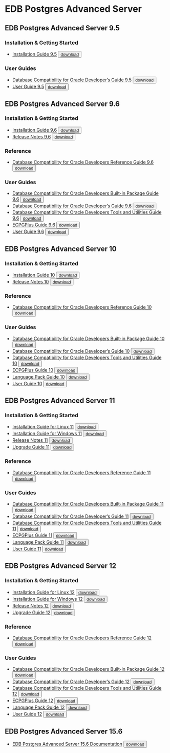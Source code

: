 # EDB Postgres Advanced Server

## EDB Postgres Advanced Server 9.5

### Installation & Getting Started
* [Installation Guide 9.5](https://media.githubusercontent.com/media/EnterpriseDB/docs-archive/main/docs/epas/9.5/Postgres_Plus_Advanced_Server_Installation_Guide_v9.5.pdf) <button>[download](https://media.githubusercontent.com/media/EnterpriseDB/docs-archive/main/docs/epas/9.5/Postgres_Plus_Advanced_Server_Installation_Guide_v9.5.pdf?download=true)</button>

### User Guides
* [Database Compatibility for Oracle Developer’s Guide 9.5](https://media.githubusercontent.com/media/EnterpriseDB/docs-archive/main/docs/epas/9.5/Database_Compatibility_for_Oracle_Developers_Guide_v9.5.pdf) <button>[download](https://media.githubusercontent.com/media/EnterpriseDB/docs-archive/main/docs/epas/9.5/Database_Compatibility_for_Oracle_Developers_Guide_v9.5.pdf?download=true)</button>
* [User Guide 9.5](https://media.githubusercontent.com/media/EnterpriseDB/docs-archive/main/docs/epas/9.5/EDB_Postgres_Enterprise_Guide_v9.5.pdf) <button>[download](https://media.githubusercontent.com/media/EnterpriseDB/docs-archive/main/docs/epas/9.5/EDB_Postgres_Enterprise_Guide_v9.5.pdf?download=true)</button>

## EDB Postgres Advanced Server 9.6

### Installation & Getting Started
* [Installation Guide 9.6](https://media.githubusercontent.com/media/EnterpriseDB/docs-archive/main/docs/epas/9.6/EDB_Postgres_Advanced_Server_Installation_Guide_v9.6.pdf) <button>[download](https://media.githubusercontent.com/media/EnterpriseDB/docs-archive/main/docs/epas/9.6/EDB_Postgres_Advanced_Server_Installation_Guide_v9.6.pdf?download=true)</button>
* [Release Notes 9.6](https://media.githubusercontent.com/media/EnterpriseDB/docs-archive/main/docs/epas/9.6/EDBPostgresAdvancedServer9.6ReleaseNotes.pdf) <button>[download](https://media.githubusercontent.com/media/EnterpriseDB/docs-archive/main/docs/epas/9.6/EDBPostgresAdvancedServer9.6ReleaseNotes.pdf?download=true)</button>

### Reference
* [Database Compatibility for Oracle Developers Reference Guide 9.6](https://media.githubusercontent.com/media/EnterpriseDB/docs-archive/main/docs/epas/9.6/Database_Compatibility_for_Oracle_Developers_Reference_Guide_v9.6.pdf) <button>[download](https://media.githubusercontent.com/media/EnterpriseDB/docs-archive/main/docs/epas/9.6/Database_Compatibility_for_Oracle_Developers_Reference_Guide_v9.6.pdf?download=true)</button>

### User Guides
* [Database Compatibility for Oracle Developers Built-in Package Guide 9.6](https://media.githubusercontent.com/media/EnterpriseDB/docs-archive/main/docs/epas/9.6/Database_Compatibility_for_Oracle_Developers_Built-in_Package_Guide_v9.6.pdf) <button>[download](https://media.githubusercontent.com/media/EnterpriseDB/docs-archive/main/docs/epas/9.6/Database_Compatibility_for_Oracle_Developers_Built-in_Package_Guide_v9.6.pdf?download=true)</button>
* [Database Compatibility for Oracle Developer’s Guide 9.6](https://media.githubusercontent.com/media/EnterpriseDB/docs-archive/main/docs/epas/9.6/Database_Compatibility_for_Oracle_Developers_Guide_v9.6.pdf) <button>[download](https://media.githubusercontent.com/media/EnterpriseDB/docs-archive/main/docs/epas/9.6/Database_Compatibility_for_Oracle_Developers_Guide_v9.6.pdf?download=true)</button>
* [Database Compatibility for Oracle Developers Tools and Utilities Guide 9.6](https://media.githubusercontent.com/media/EnterpriseDB/docs-archive/main/docs/epas/9.6/Database_Compatibility_for_Oracle_Developers_Tools_and_Utilities_Guide_v9.6.pdf) <button>[download](https://media.githubusercontent.com/media/EnterpriseDB/docs-archive/main/docs/epas/9.6/Database_Compatibility_for_Oracle_Developers_Tools_and_Utilities_Guide_v9.6.pdf?download=true)</button>
* [ECPGPlus Guide 9.6](https://media.githubusercontent.com/media/EnterpriseDB/docs-archive/main/docs/epas/9.6/EDB_Postgres_Advanced_Server_ecpgPlus_Guide_v9.6.pdf) <button>[download](https://media.githubusercontent.com/media/EnterpriseDB/docs-archive/main/docs/epas/9.6/EDB_Postgres_Advanced_Server_ecpgPlus_Guide_v9.6.pdf?download=true)</button>
* [User Guide 9.6](https://media.githubusercontent.com/media/EnterpriseDB/docs-archive/main/docs/epas/9.6/EDB_Postgres_Advanced_Server_Guide_v9.6.pdf) <button>[download](https://media.githubusercontent.com/media/EnterpriseDB/docs-archive/main/docs/epas/9.6/EDB_Postgres_Advanced_Server_Guide_v9.6.pdf?download=true)</button>



## EDB Postgres Advanced Server 10

### Installation & Getting Started
* [Installation Guide 10](https://media.githubusercontent.com/media/EnterpriseDB/docs-archive/main/docs/epas/10/EDB_Postgres_Advanced_Server_Installation_Guide_v10.pdf) <button>[download](https://media.githubusercontent.com/media/EnterpriseDB/docs-archive/main/docs/epas/10/EDB_Postgres_Advanced_Server_Installation_Guide_v10.pdf?download=true)</button>
* [Release Notes 10](https://media.githubusercontent.com/media/EnterpriseDB/docs-archive/main/docs/epas/10/EPAS_Release_Notes_V10.1.5.pdf) <button>[download](https://media.githubusercontent.com/media/EnterpriseDB/docs-archive/main/docs/epas/10/EPAS_Release_Notes_V10.1.5.pdf?download=true)</button>

### Reference
* [Database Compatibility for Oracle Developers Reference Guide 10](https://media.githubusercontent.com/media/EnterpriseDB/docs-archive/main/docs/epas/10/Database_Compatibility_for_Oracle_Developers_Reference_Guide_v10.pdf) <button>[download](https://media.githubusercontent.com/media/EnterpriseDB/docs-archive/main/docs/epas/10/Database_Compatibility_for_Oracle_Developers_Reference_Guide_v10.pdf?download=true)</button>

### User Guides
* [Database Compatibility for Oracle Developers Built-in Package Guide 10](https://media.githubusercontent.com/media/EnterpriseDB/docs-archive/main/docs/epas/10/Database_Compatibility_for_Oracle_Developers_Built-in_Package_Guide_v10.pdf) <button>[download](https://media.githubusercontent.com/media/EnterpriseDB/docs-archive/main/docs/epas/10/Database_Compatibility_for_Oracle_Developers_Built-in_Package_Guide_v10.pdf?download=true)</button>
* [Database Compatibility for Oracle Developer’s Guide 10](https://media.githubusercontent.com/media/EnterpriseDB/docs-archive/main/docs/epas/10/Database_Compatibility_for_Oracle_Developers_Guide_v10.pdf) <button>[download](https://media.githubusercontent.com/media/EnterpriseDB/docs-archive/main/docs/epas/10/Database_Compatibility_for_Oracle_Developers_Guide_v10.pdf?download=true)</button>
* [Database Compatibility for Oracle Developers Tools and Utilities Guide 10](https://media.githubusercontent.com/media/EnterpriseDB/docs-archive/main/docs/epas/10/Database_Compatibility_for_Oracle_Developers_Tools_and_Utilities_Guide_v10.pdf) <button>[download](https://media.githubusercontent.com/media/EnterpriseDB/docs-archive/main/docs/epas/10/Database_Compatibility_for_Oracle_Developers_Tools_and_Utilities_Guide_v10.pdf?download=true)</button>
* [ECPGPlus Guide 10](https://media.githubusercontent.com/media/EnterpriseDB/docs-archive/main/docs/epas/10/EDB_Postgres_Advanced_Server_ecpgPlus_Guide_v10.pdf) <button>[download](https://media.githubusercontent.com/media/EnterpriseDB/docs-archive/main/docs/epas/10/EDB_Postgres_Advanced_Server_ecpgPlus_Guide_v10.pdf?download=true)</button>
* [Language Pack Guide 10](https://media.githubusercontent.com/media/EnterpriseDB/docs-archive/main/docs/epas/10/EDB_Postgres_Language_Pack_Guide_v10.pdf) <button>[download](https://media.githubusercontent.com/media/EnterpriseDB/docs-archive/main/docs/epas/10/EDB_Postgres_Language_Pack_Guide_v10.pdf?download=true)</button>
* [User Guide 10](https://media.githubusercontent.com/media/EnterpriseDB/docs-archive/main/docs/epas/10/EDB_Postgres_Advanced_Server_Guide_v10.pdf) <button>[download](https://media.githubusercontent.com/media/EnterpriseDB/docs-archive/main/docs/epas/10/EDB_Postgres_Advanced_Server_Guide_v10.pdf?download=true)</button>

## EDB Postgres Advanced Server 11

### Installation & Getting Started
* [Installation Guide for Linux 11](https://media.githubusercontent.com/media/EnterpriseDB/docs-archive/main/docs/epas/11/EDB_Postgres_Advanced_Server_Installation_Guide_Linux_v11.pdf) <button>[download](https://media.githubusercontent.com/media/EnterpriseDB/docs-archive/main/docs/epas/11/EDB_Postgres_Advanced_Server_Installation_Guide_Linux_v11.pdf?download=true)</button>
* [Installation Guide for Windows 11](https://media.githubusercontent.com/media/EnterpriseDB/docs-archive/main/docs/epas/11/EDB_Postgres_Advanced_Server_Installation_Guide_Windows_v11.pdf) <button>[download](https://media.githubusercontent.com/media/EnterpriseDB/docs-archive/main/docs/epas/11/EDB_Postgres_Advanced_Server_Installation_Guide_Windows_v11.pdf?download=true)</button>
* [Release Notes 11](https://media.githubusercontent.com/media/EnterpriseDB/docs-archive/main/docs/epas/11/EPAS_Release_Notes_v11.pdf) <button>[download](https://media.githubusercontent.com/media/EnterpriseDB/docs-archive/main/docs/epas/11/EPAS_Release_Notes_v11.pdf?download=true)</button>
* [Upgrade Guide 11](https://media.githubusercontent.com/media/EnterpriseDB/docs-archive/main/docs/epas/11/EDB_Postgres_Advanced_Server_Upgrade_Guide_v11.pdf) <button>[download](https://media.githubusercontent.com/media/EnterpriseDB/docs-archive/main/docs/epas/11/EDB_Postgres_Advanced_Server_Upgrade_Guide_v11.pdf?download=true)</button>

### Reference
* [Database Compatibility for Oracle Developers Reference Guide 11](https://media.githubusercontent.com/media/EnterpriseDB/docs-archive/main/docs/epas/11/Database_Compatibility_for_Oracle_Developers_Reference_Guide_v11.pdf) <button>[download](https://media.githubusercontent.com/media/EnterpriseDB/docs-archive/main/docs/epas/11/Database_Compatibility_for_Oracle_Developers_Reference_Guide_v11.pdf?download=true)</button>

### User Guides
* [Database Compatibility for Oracle Developers Built-in Package Guide 11](https://media.githubusercontent.com/media/EnterpriseDB/docs-archive/main/docs/epas/11/Database_Compatibility_for_Oracle_Developers_Built-in_Package_Guide_v11.pdf) <button>[download](https://media.githubusercontent.com/media/EnterpriseDB/docs-archive/main/docs/epas/11/Database_Compatibility_for_Oracle_Developers_Built-in_Package_Guide_v11.pdf?download=true)</button>
* [Database Compatibility for Oracle Developer’s Guide 11](https://media.githubusercontent.com/media/EnterpriseDB/docs-archive/main/docs/epas/11/Database_Compatibility_for_Oracle_Developers_Guide_v11.pdf) <button>[download](https://media.githubusercontent.com/media/EnterpriseDB/docs-archive/main/docs/epas/11/Database_Compatibility_for_Oracle_Developers_Guide_v11.pdf?download=true)</button>
* [Database Compatibility for Oracle Developers Tools and Utilities Guide 11](https://media.githubusercontent.com/media/EnterpriseDB/docs-archive/main/docs/epas/11/Database_Compatibility_for_Oracle_Developers_Tools_and_Utilities_Guide_v11.pdf) <button>[download](https://media.githubusercontent.com/media/EnterpriseDB/docs-archive/main/docs/epas/11/Database_Compatibility_for_Oracle_Developers_Tools_and_Utilities_Guide_v11.pdf?download=true)</button>
* [ECPGPlus Guide 11](https://media.githubusercontent.com/media/EnterpriseDB/docs-archive/main/docs/epas/11/EDB_Postgres_Advanced_Server_ecpgPlus_Guide_v11.pdf) <button>[download](https://media.githubusercontent.com/media/EnterpriseDB/docs-archive/main/docs/epas/11/EDB_Postgres_Advanced_Server_ecpgPlus_Guide_v11.pdf?download=true)</button>
* [Language Pack Guide 11](https://media.githubusercontent.com/media/EnterpriseDB/docs-archive/main/docs/epas/11/EDB_Postgres_Language_Pack_Guide_v11.pdf) <button>[download](https://media.githubusercontent.com/media/EnterpriseDB/docs-archive/main/docs/epas/11/EDB_Postgres_Language_Pack_Guide_v11.pdf?download=true)</button>
* [User Guide 11](https://media.githubusercontent.com/media/EnterpriseDB/docs-archive/main/docs/epas/11/EDB_Postgres_Advanced_Server_Guide_v11.pdf) <button>[download](https://media.githubusercontent.com/media/EnterpriseDB/docs-archive/main/docs/epas/11/EDB_Postgres_Advanced_Server_Guide_v11.pdf?download=true)</button>

## EDB Postgres Advanced Server 12

### Installation & Getting Started
* [Installation Guide for Linux 12](https://media.githubusercontent.com/media/EnterpriseDB/docs-archive/main/docs/epas/12/EDB_Postgres_Advanced_Server_Installation_Guide_Linux_v12.pdf) <button>[download](https://media.githubusercontent.com/media/EnterpriseDB/docs-archive/main/docs/epas/12/EDB_Postgres_Advanced_Server_Installation_Guide_Linux_v12.pdf?download=true)</button>
* [Installation Guide for Windows 12](https://media.githubusercontent.com/media/EnterpriseDB/docs-archive/main/docs/epas/12/EDB_Postgres_Advanced_Server_Installation_Guide_Windows_v12.pdf) <button>[download](https://media.githubusercontent.com/media/EnterpriseDB/docs-archive/main/docs/epas/12/EDB_Postgres_Advanced_Server_Installation_Guide_Windows_v12.pdf?download=true)</button>
* [Release Notes 12](https://media.githubusercontent.com/media/EnterpriseDB/docs-archive/main/docs/epas/12/EPAS_Release_Notes_v12.pdf) <button>[download](https://media.githubusercontent.com/media/EnterpriseDB/docs-archive/main/docs/epas/12/EPAS_Release_Notes_v12.pdf?download=true)</button>
* [Upgrade Guide 12](https://media.githubusercontent.com/media/EnterpriseDB/docs-archive/main/docs/epas/12/EDB_Postgres_Advanced_Server_Upgrade_Guide_v12.pdf) <button>[download](https://media.githubusercontent.com/media/EnterpriseDB/docs-archive/main/docs/epas/12/EDB_Postgres_Advanced_Server_Upgrade_Guide_v12.pdf?download=true)</button>

### Reference
* [Database Compatibility for Oracle Developers Reference Guide 12](https://media.githubusercontent.com/media/EnterpriseDB/docs-archive/main/docs/epas/12/Database_Compatibility_for_Oracle_Developers_Reference_Guide_v12.pdf) <button>[download](https://media.githubusercontent.com/media/EnterpriseDB/docs-archive/main/docs/epas/12/Database_Compatibility_for_Oracle_Developers_Reference_Guide_v12.pdf?download=true)</button>

### User Guides
* [Database Compatibility for Oracle Developers Built-in Package Guide 12](https://media.githubusercontent.com/media/EnterpriseDB/docs-archive/main/docs/epas/12/Database_Compatibility_for_Oracle_Developers_Built-in_Package_Guide_v12.pdf) <button>[download](https://media.githubusercontent.com/media/EnterpriseDB/docs-archive/main/docs/epas/12/Database_Compatibility_for_Oracle_Developers_Built-in_Package_Guide_v12.pdf?download=true)</button>
* [Database Compatibility for Oracle Developer’s Guide 12](https://media.githubusercontent.com/media/EnterpriseDB/docs-archive/main/docs/epas/12/Database_Compatibility_for_Oracle_Developers_Guide_v12.pdf) <button>[download](https://media.githubusercontent.com/media/EnterpriseDB/docs-archive/main/docs/epas/12/Database_Compatibility_for_Oracle_Developers_Guide_v12.pdf?download=true)</button>
* [Database Compatibility for Oracle Developers Tools and Utilities Guide 12](https://media.githubusercontent.com/media/EnterpriseDB/docs-archive/main/docs/epas/12/Database_Compatibility_for_Oracle_Developers_Tools_and_Utilities_Guide_v12.pdf) <button>[download](https://media.githubusercontent.com/media/EnterpriseDB/docs-archive/main/docs/epas/12/Database_Compatibility_for_Oracle_Developers_Tools_and_Utilities_Guide_v12.pdf?download=true)</button>
* [ECPGPlus Guide 12](https://media.githubusercontent.com/media/EnterpriseDB/docs-archive/main/docs/epas/12/EDB_Postgres_Advanced_Server_ecpgPlus_Guide_v12.pdf) <button>[download](https://media.githubusercontent.com/media/EnterpriseDB/docs-archive/main/docs/epas/12/EDB_Postgres_Advanced_Server_ecpgPlus_Guide_v12.pdf?download=true)</button>
* [Language Pack Guide 12](https://media.githubusercontent.com/media/EnterpriseDB/docs-archive/main/docs/language_pack/1.0/EDB_Postgres_Language_Pack_Guide_v1.pdf) <button>[download](https://media.githubusercontent.com/media/EnterpriseDB/docs-archive/main/docs/language_pack/1.0/EDB_Postgres_Language_Pack_Guide_v1.pdf?download=true)</button>
* [User Guide 12](https://media.githubusercontent.com/media/EnterpriseDB/docs-archive/main/docs/epas/12/EDB_Postgres_Advanced_Server_Guide_v12.pdf) <button>[download](https://media.githubusercontent.com/media/EnterpriseDB/docs-archive/main/docs/epas/12/EDB_Postgres_Advanced_Server_Guide_v12.pdf?download=true)</button>

## EDB Postgres Advanced Server 15.6

* [EDB Postgres Advanced Server 15.6 Documentation](https://media.githubusercontent.com/media/EnterpriseDB/docs-archive/main/docs/epas/15/epas_v15.6_documentation.pdf) <button>[download](https://media.githubusercontent.com/media/EnterpriseDB/docs-archive/main/docs/epas/15/epas_v15.6_documentation.pdf?download=true)</button>

